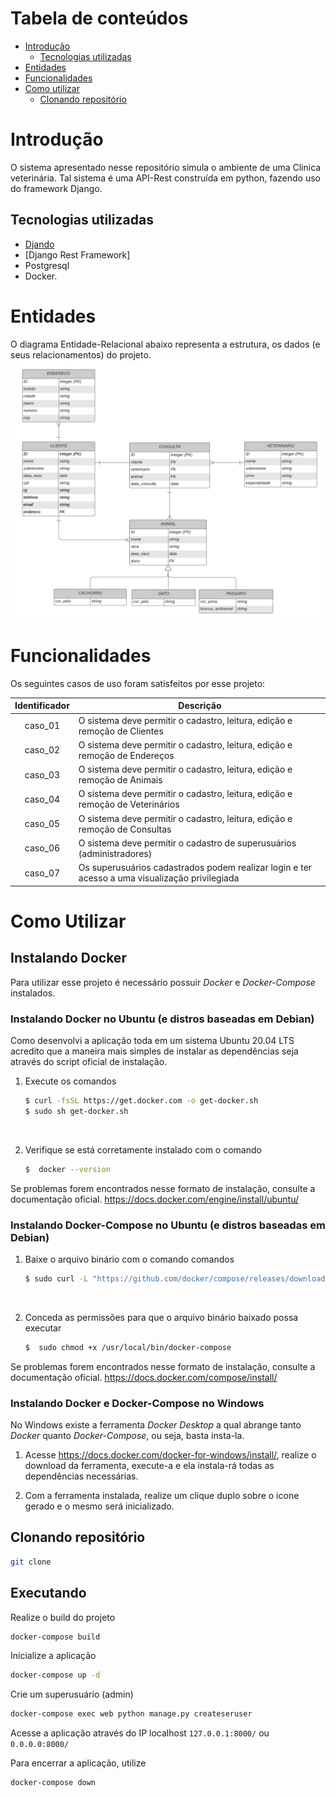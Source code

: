 # Tabela de conteúdos
   * [Introdução](#Introdução)
      * [Tecnologias utilizadas](##Tecnologias-utilizadas)
   * [Entidades](#Entidades)
   * [Funcionalidades](#Funcionalidades)
   * [Como utilizar](#Como-utilizar)
      * [Clonando repositório](##Clonando-repositório)  


# Introdução
O sistema apresentado nesse repositório simula o ambiente de uma Clinica veterinária. Tal sistema é uma API-Rest construída em python, fazendo uso do framework Django.

## Tecnologias utilizadas
- [Djando](www.google.com.br)
- [Django Rest Framework]
- Postgresql
- Docker.


# Entidades
O diagrama Entidade-Relacional abaixo representa a estrutura, os dados (e seus relacionamentos) do projeto.
![Diagrama ER](diagrama_er.png)

# Funcionalidades
Os seguintes casos de uso foram satisfeitos por esse projeto:

| Identificador | Descrição  |
|:-------------:|-------------|
| caso_01 | O sistema deve permitir o cadastro, leitura, edição e remoção de Clientes|
| caso_02 | O sistema deve permitir o cadastro, leitura, edição e remoção de Endereços|
| caso_03 | O sistema deve permitir o cadastro, leitura, edição e remoção de Animais|
| caso_04 | O sistema deve permitir o cadastro, leitura, edição e remoção de Veterinários  |
| caso_05 | O sistema deve permitir o cadastro, leitura, edição e remoção de Consultas     |
| caso_06 | O sistema deve permitir o cadastro de superusuários (administradores)     |
| caso_07 | Os superusuários cadastrados podem realizar login e ter acesso a uma visualização privilegiada|

# Como Utilizar

## Instalando Docker
Para utilizar esse projeto é necessário possuir *Docker* e *Docker-Compose* instalados.

### Instalando Docker no Ubuntu (e distros baseadas em Debian)
Como desenvolvi a aplicação toda em um sistema Ubuntu 20.04 LTS acredito que a maneira mais simples de instalar as dependências seja através do script oficial de instalação.

1. Execute os comandos
   ```bash
   $ curl -fsSL https://get.docker.com -o get-docker.sh
   $ sudo sh get-docker.sh
   ```

<br />

2. Verifique se está corretamente instalado com o comando
   ```bash
   $  docker --version
   ```

Se problemas forem encontrados nesse formato de instalação, consulte a documentação oficial.
https://docs.docker.com/engine/install/ubuntu/

### Instalando Docker-Compose no Ubuntu (e distros baseadas em Debian)


1. Baixe o arquivo binário com o comando comandos
   ```bash
   $ sudo curl -L "https://github.com/docker/compose/releases/download/1.29.2/docker-compose-$(uname -s)-$(uname -m)" -o /usr/local/bin/docker-compose
   ```

<br />

2. Conceda as permissões para que o arquivo binário baixado possa executar
   ```bash
   $  sudo chmod +x /usr/local/bin/docker-compose
   ```
Se problemas forem encontrados nesse formato de instalação, consulte a documentação oficial.
https://docs.docker.com/compose/install/

### Instalando Docker e Docker-Compose no Windows
No Windows existe a ferramenta *Docker Desktop* a qual abrange tanto *Docker* quanto *Docker-Compose*, ou seja, basta insta-la.

1. Acesse https://docs.docker.com/docker-for-windows/install/, realize o download da ferramenta, execute-a e ela instala-rá todas as dependências necessárias.

2. Com a ferramenta instalada, realize um clique duplo sobre o icone gerado e o mesmo será inicializado.

## Clonando repositório
```bash
git clone
```

## Executando
Realize o build do projeto
```bash
docker-compose build
```

Inicialize a aplicação
```bash
docker-compose up -d
```
Crie um superusuário (admin)
```bash
docker-compose exec web python manage.py createseruser
```
Acesse a aplicação através do IP localhost `127.0.0.1:8000/` ou `0.0.0.0:8000/`

Para encerrar a aplicação, utilize
```bash
docker-compose down
```